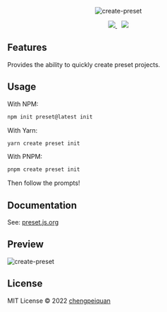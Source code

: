 <p align='center'>
  <img src="https://cdn.jsdelivr.net/gh/awesome-starter/assets/img/logo.png" alt="create-preset" />
</p>

<p align='center'>
  <a href='https://www.npmjs.com/package/create-preset'>
    <img src="https://img.shields.io/npm/v/create-preset?color=f97316&label=" />
    <span style="margin: 0 5px;"></span> 
    <img src="https://img.shields.io/npm/dm/create-preset?color=f97316&label=" />
  </a>
</p>

## Features

Provides the ability to quickly create preset projects.

## Usage

With NPM:

```bash
npm init preset@latest init
```

With Yarn:

```bash
yarn create preset init
```

With PNPM:

```bash
pnpm create preset init
```

Then follow the prompts!

## Documentation

See: [preset.js.org](https://preset.js.org/)

## Preview

![create-preset](https://cdn.jsdelivr.net/gh/chengpeiquan/assets-storage/img/2021/11/20220110155037.gif)

## License

MIT License © 2022 [chengpeiquan](https://github.com/chengpeiquan)
